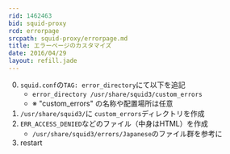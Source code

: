 ```yaml
---
rid: 1462463
bid: squid-proxy
rcd: errorpage
srcpath: squid-proxy/errorpage.md
title: エラーページのカスタマイズ
date: 2016/04/29
layout: refill.jade
---
```


0. `squid.conf`の`TAG: error_directory`にて以下を追記
    - `error_directory /usr/share/squid3/custom_errors`
    - ※ "custom_errors" の名称や配置場所は任意
0. `/usr/share/squid3/`に `custom_errors`ディレクトリを作成
0. `ERR_ACCESS_DENIED`などのファイル（中身はHTML）を作成
    - `/usr/share/squid3/errors/Japanese`のファイル群を参考に
0. restart
